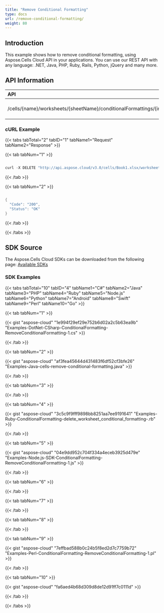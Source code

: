 ```yaml
---
title: "Remove Conditional Formatting"
type: docs
url: /remove-conditional-formatting/
weight: 80
---
```


## **Introduction**
This example shows how to remove conditional formatting, using Aspose.Cells Cloud API in your applications. You can use our REST API with any language: .NET, Java, PHP, Ruby, Rails, Python, jQuery and many more.
## **API Information**

|**API**|**Type**|**Description**|**Resource Link**|
| :- | :- | :- | :- |
|/cells/{name}/worksheets/{sheetName}/conditionalFormattings/{index}|DELETE|Remove a conditional formatting|[DeleteWorksheetConditionalFormatting](https://apireference.aspose.cloud/cells/#/ConditionalFormattings/DeleteWorksheetConditionalFormatting)|
### **cURL Example**
{{< tabs tabTotal="2" tabID="1" tabName1="Request" tabName2="Response" >}}

{{< tab tabNum="1" >}}

```java

curl -X DELETE "http://api.aspose.cloud/v3.0/cells/Book1.xlsx/worksheets/sheet1/conditionalFormattings/0" -H "Content-Type: application/json" -H "Accept: application/json"

```

{{< /tab >}}

{{< tab tabNum="2" >}}

```java

{
  "Code": "200",
  "Status": "OK"
}

```

{{< /tab >}}

{{< /tabs >}}
## **SDK Source**
The Aspose.Cells Cloud SDKs can be downloaded from the following page: [Available SDKs](/cells/available-sdks/)
### **SDK Examples**
{{< tabs tabTotal="10" tabID="4" tabName1="C#" tabName2="Java" tabName3="PHP" tabName4="Ruby" tabName5="Node.js" tabName6="Python" tabName7="Android" tabName8="Swift" tabName9="Perl" tabName10="Go" >}}

{{< tab tabNum="1" >}}



{{< gist "aspose-cloud" "1e994f29ef29e752b6d02a2c5b63ea9b" "Examples-DotNet-CSharp-ConditionalFormatting-RemoveConditionalFormatting-1.cs" >}}

{{< /tab >}}

{{< tab tabNum="2" >}}

{{< gist "aspose-cloud" "af3fea45644d431483f6df52cf3bfe26" "Examples-Java-cells-remove-conditional-formatting.java" >}}

{{< /tab >}}

{{< tab tabNum="3" >}}



{{< /tab >}}

{{< tab tabNum="4" >}}

{{< gist "aspose-cloud" "3c5c9f9fff9898bb8251aa7ee9191641" "Examples-Ruby-ConditionalFormatting-delete_worksheet_conditional_formatting-.rb" >}}

{{< /tab >}}

{{< tab tabNum="5" >}}



{{< gist "aspose-cloud" "04e9dd952c704f334a4eceb3925d479e" "Examples-Node.js-SDK-ConditionalFormatting-RemoveConditionalFormatting-1.js" >}}

{{< /tab >}}

{{< tab tabNum="6" >}}



{{< /tab >}}

{{< tab tabNum="7" >}}



{{< /tab >}}

{{< tab tabNum="8" >}}



{{< /tab >}}

{{< tab tabNum="9" >}}



{{< gist "aspose-cloud" "7effbad588b0c24b5f8ed2d7c7759b72" "Examples-Perl-ConditionalFormatting-RemoveConditionalFormatting-1.pl" >}}

{{< /tab >}}

{{< tab tabNum="10" >}}

{{< gist "aspose-cloud" "fa6aed4b68d309d8de12d91ff7c0111d" >}}

{{< /tab >}}

{{< /tabs >}}
